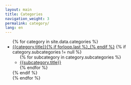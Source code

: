 ```yaml
---
layout: main
title: Categories
navigation_weight: 3
permalink: category/
lang: en
---
```


<div class="category">  
  <ul class="category-list">
    {% for category in site.data.categories %}
    <li class="category-list-enclosure">
      <a class="category-list-link" href="{{site.production_url}}/category{{category.href}}">{{category.title}}{% if forloop.last %}<blink>_</blink>{% endif %}</a>
      {% if category.subcategories != null %}
      <ul class="category-sub-list">
        {% for subcategory in category.subcategories %}
          <li class="category-sub-list-enclosure">
            <a class="category-sub-list-link" href="{{site.production_url}}/category{{category.href}}{{subcategory.href}}">
              {{subcategory.title}}
            </a>
          </li>
        {% endfor %}
      </ul>
      {% endif %}
    </li>
    {% endfor %}
  </ul>
</div>
